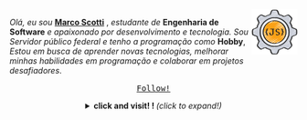   <img src="./img/javascript.png" align="right" width="80" alt=""/>

  <em>Olá, eu sou</em> **[Marco Scotti](https://seu-portfolio.com)** , <em>estudante de </em>**Engenharia de Software**<em> e apaixonado por desenvolvimento e tecnologia. Sou Servidor público federal e tenho a programação como </em>**Hobby**, <em>Estou em busca de aprender novas tecnologias, melhorar minhas habilidades em programação e colaborar em projetos desafiadores</em>. 
   <p align="center">
  <samp>  
    <a href="https://github.com/MarcoScottiGitHub?tab=followers">Follow!</a>
  </samp>
</p>
<details align="center">
  <summary> 
    <b> click and visit!
! </b> <i>(click to expand!)</i> 
  </summary>
  <hr/>
  <img align="center" src="./img/assinatura digital.png">
  <p>